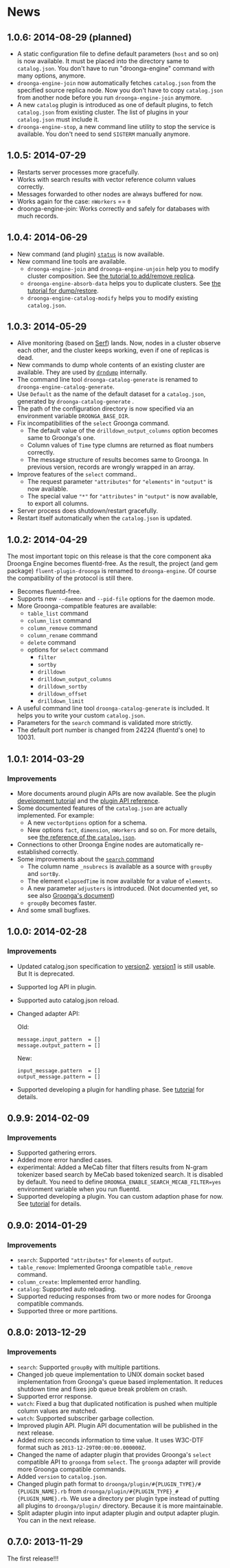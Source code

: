 # News

## 1.0.6: 2014-08-29 (planned)

 * A static configuration file to define default parameters (`host` and so on) is now available.
   It must be placed into the directory same to `catalog.json`.
   You don't have to run "droonga-engine" command with many options, anymore.
 * `droonga-engine-join` now automatically fetches `catalog.json` from the specified source replica node.
   Now you don't have to copy `catalog.json` from another node before you run `droonga-engine-join` anymore.
 * A new `catalog` plugin is introduced as one of default plugins, to fetch `catalog.json` from existing cluster.
   The list of plugins in your `catalog.json` must include it.
 * `droonga-engine-stop`, a new command line utility to stop the service is available.
   You don't need to send `SIGTERM` manually anymore.

## 1.0.5: 2014-07-29

 * Restarts server processes more gracefully.
 * Works with search results with vector reference column values correctly.
 * Messages forwarded to other nodes are always buffered for now.
 * Works again for the case: `nWorkers` == `0`
 * droonga-engine-join: Works correctly and safely for databases with much records.

## 1.0.4: 2014-06-29

 * New command (and plugin) [`status`](http://droonga.org/reference/1.0.4/commands/status/) is now available.
 * New command line tools are available.
   * `droonga-engine-join` and `droonga-engine-unjoin` help you to modify cluster composition. See [the tutorial to add/remove replica](http://droonga.org/tutorial/1.0.4/add-replica/).
   * `droonga-engine-absorb-data` helps you to duplicate clusters. See [the tutorial for dump/restore](http://droonga.org/tutorial/1.0.4/dump-restore/).
   * `droonga-engine-catalog-modify` helps you to modify existing `catalog.json`.

## 1.0.3: 2014-05-29

 * Alive monitoring (based on [Serf](http://serfdom.io/)) lands.
   Now, nodes in a cluster observe each other, and the cluster keeps working, even if one of replicas is dead.
 * New commands to dump whole contents of an existing cluster are available.
   They are used by [`drndump`](https://github.com/droonga/drndump) internally.
 * The command line tool `droonga-catalog-generate` is renamed to `droonga-engine-catalog-generate`.
 * Use `Default` as the name of the default dataset for a `catalog.json`, generated by `droonga-catalog-generate` .
 * The path of the configuration directory is now specified via an environment variable `DROONGA_BASE_DIR`.
 * Fix incompatibilities of the `select` Groonga command.
   * The default value of the `drilldown_output_columns` option becomes same to Groonga's one.
   * Column values of `Time` type clumns are returned as float numbers correctly.
   * The message structure of results becomes same to Groonga.
     In previous version, records are wrongly wrapped in an array.
 * Improve features of the `select` command..
   * The request parameter `"attributes"` for `"elements"` in `"output"` is now available.
   * The special value `"*"` for `"attributes"` in `"output"` is now available, to export all columns.
 * Server process does shutdown/restart gracefully.
 * Restart itself automatically when the `catalog.json` is updated.

## 1.0.2: 2014-04-29

The most important topic on this release is that the core component aka Droonga Engine becomes fluentd-free.
As the result, the project (and gem package) `fluent-plugin-droonga` is renamed to `droonga-engine`.
Of course the compatibility of the protocol is still there.

 * Becomes fluentd-free.
 * Supports new `--daemon` and `--pid-file` options for the daemon mode.
 * More Groonga-compatible features are available:
   * `table_list` command
   * `column_list` command
   * `column_remove` command
   * `column_rename` command
   * `delete` command
   * options for `select` command
     * `filter`
     * `sortby`
     * `drilldown`
     * `drilldown_output_columns`
     * `drilldown_sortby`
     * `drilldown_offset`
     * `drilldown_limit`
 * A useful command line tool `droonga-catalog-generate` is included.
   It helps you to write your custom `catalog.json`.
 * Parameters for the `search` command is validated more strictly.
 * The default port number is changed from 24224 (fluentd's one) to 10031.

## 1.0.1: 2014-03-29

### Improvements

  * More documents around plugin APIs are now available.
    See the plugin [development tutorial](http://droonga.org/tutorial/plugin-development/) and the [plugin API reference](http://droonga.org/reference/plugin/).
  * Some documented features of the `catalog.json` are actually implemented.
    For example:
    * A new `vectorOptions` option for a schema.
    * New options `fact`, `dimension`, `nWorkers` and so on.
    For more details, see [the reference of the `catalog.json`](http://droonga.org/reference/catalog/).
  * Connections to other Droonga Engine nodes are automatically re-established correctly.
  * Some improvements about the [`search` command](http://droonga.org/reference/commands/search/)
    * The column name `_nsubrecs` is available as a source with `groupBy` and `sortBy`.
    * The element `elapsedTime` is now available for a value of `elements`.
    * A new parameter `adjusters` is introduced. (Not documented yet, so see also [Groonga's document](http://groonga.org/docs/reference/commands/select.html#select-adjuster))
    * `groupBy` becomes faster.
  * And some small bugfixes.

## 1.0.0: 2014-02-28

### Improvements

  * Updated catalog.json specification to
    [version2](http://droonga.org/reference/catalog/version2/).
    [version1](http://droonga.org/reference/catalog/version1/) is
    still usable. But It is deprecated.
  * Supported log API in plugin.
  * Supported auto catalog.json reload.
  * Changed adapter API:

    Old:

        message.input_pattern  = []
        message.output_pattern = []

    New:

        input_message.pattern  = []
        output_message.pattern = []

  * Supported developing a plugin for handling phase.
    See [tutorial](http://droonga.org/tutorial/plugin-development/handler/)
    for details.

## 0.9.9: 2014-02-09

### Improvements

  * Supported gathering errors.
  * Added more error handled cases.
  * experimental: Added a MeCab filter that filters results from
    N-gram tokenizer based search by MeCab based tokenized search. It
    is disabled by default. You need to define
    `DROONGA_ENABLE_SEARCH_MECAB_FILTER=yes` environment variable when
    you run fluentd.
  * Supported developing a plugin. You can custom adaption phase for now.
    See [tutorial](http://droonga.org/tutorial/plugin-development/) for details.

## 0.9.0: 2014-01-29

### Improvements

  * `search`: Supported `"attributes"` for `elements` of `output`.
  * `table_remove`: Implemented Groonga compatible `table_remove`
    command.
  * `column_create`: Implemented error handling.
  * `catalog`: Supported auto reloading.
  * Supported reducing responses from two or more nodes for Groonga
    compatible commands.
  * Supported three or more partitions.

## 0.8.0: 2013-12-29

### Improvements

  * `search`: Supported `groupBy` with multiple partitions.
  * Changed job queue implementation to UNIX domain socket based
    implementation from Groonga's queue based implementation. It
    reduces shutdown time and fixes job queue break problem on
    crash.
  * Supported error response.
  * `watch`: Fixed a bug that duplicated notification is pushed when
    multiple column values are matched.
  * `watch`: Supported subscriber garbage collection.
  * Improved plugin API. Plugin API documentation will be published
    in the next release.
  * Added micro seconds information to time value. It uses W3C-DTF format
    such as `2013-12-29T00:00:00.000000Z`.
  * Changed the name of adapter plugin that provides Groonga's `select`
    compatible API to `groonga` from `select`. The `groonga` adapter will
    provide more Groonga compatible commands.
  * Added `version` to `catalog.json`.
  * Changed plugin path format to
    `droonga/plugin/#{PLUGIN_TYPE}/#{PLUGIN_NAME}.rb` from
    `droonga/plugin/#{PLUGIN_TYPE}_#{PLUGIN_NAME}.rb`. We use a
    directory per plugin type instead of putting all plugins to
    `droonga/plugin/` directory. Because it is more maintainable.
  * Split adapter plugin into input adapter plugin and output adapter
    plugin. You can in the next release.

## 0.7.0: 2013-11-29

The first release!!!
